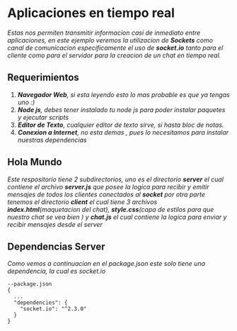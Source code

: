 # Aplicaciones en tiempo real 

_Estas nos permiten transmitir informacion casi de inmediato entre aplicaciones, en este ejemplo veremos la utilizacion de **Sockets** como canal de comunicacion especificamente el uso de **socket.io** tanto para el cliente como para el servidor para la creacion de un chat en tiempo real._

## Requerimientos
 1. _**Navegador Web**, si esta leyendo esto lo mas probable es que ya tengas uno :)_
 2. _**Node js**, debes tener instalado tu node js para poder instalar paquetes y ejecutar scripts_
 3. _**Editor de Texto**, cualquier editor de texto sirve, si hasta bloc de notas._
 4. _**Conexion a Internet**, no esta demas , pues lo necesitamos para instalar nuestras dependencias_

## Hola Mundo
_Este respositorio tiene 2 subdirectorios, uno es el directorio **server** el cual contiene el archivo **server.js** que posee la logica para recibir y emitir mensajes de todos los clientes conectados al **socket** por otra parte tenemos el directorio **client** el cual tiene 3 archivos **index.html**(maquetacion del chat), **style.css**(capa de estilos para que nuestro chat se vea bien ) y **chat.js** el cual contiene la logica para enviar y recibir mensajes desde el server_

## Dependencias Server 
_Como vemos a continuacion en el package.json este solo tiene una dependencia, la cual es socket.io_
```
--package.json
{
  ...
  "dependencies": {
    "socket.io": "^2.3.0"
  }
}
```